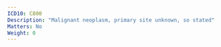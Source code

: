 ```yaml
---
ICD10: C800
Description: "Malignant neoplasm, primary site unknown, so stated"
Matters: No
Weight: 0
---
```

